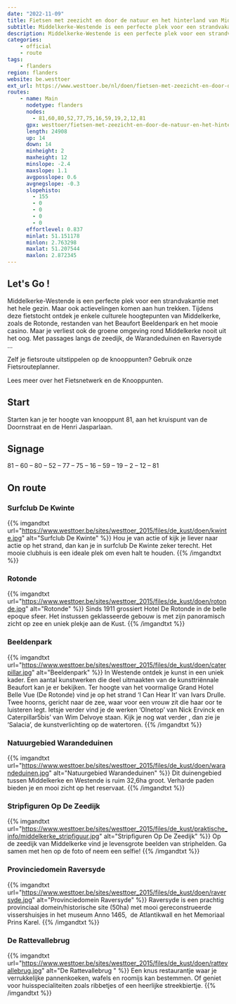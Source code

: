 ```yaml
---
date: "2022-11-09"
title: Fietsen met zeezicht en door de natuur en het hinterland van Middelkerke-Westende
subtitle: Middelkerke-Westende is een perfecte plek voor een strandvakantie met het hele gezin
description: Middelkerke-Westende is een perfecte plek voor een strandvakantie met het hele gezin
categories:
    - official
    - route
tags:
    - flanders
region: flanders
website: be.westtoer
ext_url: https://www.westtoer.be/nl/doen/fietsen-met-zeezicht-en-door-de-natuur-en-het-hinterland-van-middelkerke-westende
routes:
    - name: Main
      nodetype: flanders
      nodes:
        - 81,60,80,52,77,75,16,59,19,2,12,81
      gpx: westtoer/fietsen-met-zeezicht-en-door-de-natuur-en-het-hinterland-van-middelkerke-westende.gpx
      length: 24908
      up: 14
      down: 14
      minheight: 2
      maxheight: 12
      minslope: -2.4
      maxslope: 1.1
      avgposslope: 0.6
      avgnegslope: -0.3
      slopehisto:
        - 155
        - 0
        - 0
        - 0
        - 0
      effortlevel: 0.837
      minlat: 51.151178
      minlon: 2.763298
      maxlat: 51.207544
      maxlon: 2.872345
---
```


## Let's Go ! 

Middelkerke-Westende is een perfecte plek voor een strandvakantie met het hele gezin. Maar ook actievelingen komen aan hun trekken. Tijdens deze fietstocht ontdek je enkele culturele hoogtepunten van Middelkerke, zoals de Rotonde, restanden van het Beaufort Beeldenpark en het mooie casino. Maar je verliest ook de groene omgeving rond Middelkerke nooit uit het oog. Met passages langs de zeedijk, de Warandeduinen en Raversyde ...

Zelf je fietsroute uitstippelen op de knooppunten? Gebruik onze Fietsrouteplanner.

Lees meer over het Fietsnetwerk en de Knooppunten.

## Start

Starten kan je ter hoogte van knooppunt 81, aan het kruispunt van de Doornstraat en de Henri Jasparlaan.

## Signage

81 – 60 – 80 – 52 – 77 – 75 – 16 – 59 – 19 – 2 – 12 – 81

## On route

### Surfclub De Kwinte

{{% imgandtxt url="https://www.westtoer.be/sites/westtoer_2015/files/de_kust/doen/kwinte.jpg" alt="Surfclub De Kwinte" %}}
Hou je van actie of kijk je liever naar actie op het strand, dan kan je in surfclub De Kwinte zeker terecht. Het mooie clubhuis is een ideale plek om even halt te houden.
{{% /imgandtxt %}}

### Rotonde

{{% imgandtxt url="https://www.westtoer.be/sites/westtoer_2015/files/de_kust/doen/rotonde.jpg" alt="Rotonde" %}}
Sinds 1911 grossiert Hotel De Rotonde in de belle epoque sfeer. Het instussen geklasseerde gebouw is met zijn panoramisch zicht op zee en uniek plekje aan de Kust.
{{% /imgandtxt %}}

### Beeldenpark

{{% imgandtxt url="https://www.westtoer.be/sites/westtoer_2015/files/de_kust/doen/caterpillar.jpg" alt="Beeldenpark" %}}
In Westende ontdek je kunst in een uniek kader. Een aantal kunstwerken die deel uitmaakten van de kunsttriënnale Beaufort kan je er bekijken. Ter hoogte van het voormalige Grand Hotel Belle Vue (De Rotonde) vind je op het strand ‘I Can Hear It’ van Ivars Drulle. Twee hoorns, gericht naar de zee, waar voor een vrouw zit die haar oor te luisteren legt. Ietsje verder vind je de werken ‘Olnetop’ van Nick Ervinck en Caterpillar5bis’ van Wim Delvoye staan. Kijk je nog wat verder , dan zie je ‘Salacia’, de kunstverlichting op de watertoren.
{{% /imgandtxt %}}

### Natuurgebied Warandeduinen

{{% imgandtxt url="https://www.westtoer.be/sites/westtoer_2015/files/de_kust/doen/warandeduinen.jpg" alt="Natuurgebied Warandeduinen" %}}
Dit duinengebied tussen Middelkerke en Westende is ruim 32,6ha groot. Verharde paden bieden je en mooi zicht op het reservaat.
{{% /imgandtxt %}}

### Stripfiguren Op De Zeedijk

{{% imgandtxt url="https://www.westtoer.be/sites/westtoer_2015/files/de_kust/praktische_info/middelkerke_stripfiguur.jpg" alt="Stripfiguren Op De Zeedijk" %}}
Op de zeedijk van Middelkerke vind je levensgrote beelden van striphelden. Ga samen met hen op de foto of neem een selfie!
{{% /imgandtxt %}}

### Provinciedomein Raversyde

{{% imgandtxt url="https://www.westtoer.be/sites/westtoer_2015/files/de_kust/doen/raversyde.jpg" alt="Provinciedomein Raversyde" %}}
Raversyde is een prachtig provinciaal domein/historische site (50ha) met mooi gereconstrueerde vissershuisjes in het museum Anno 1465,  de Atlantikwall en het Memoriaal Prins Karel.
{{% /imgandtxt %}}

### De Rattevallebrug 

{{% imgandtxt url="https://www.westtoer.be/sites/westtoer_2015/files/de_kust/doen/rattevallebrug.jpg" alt="De Rattevallebrug " %}}
Een knus restaurantje waar je verrukkelijke pannenkoeken, wafels en roomijs kan bestemmen. Of geniet voor huisspecialiteiten zoals ribbetjes of een heerlijke streekbiertje.
{{% /imgandtxt %}}


